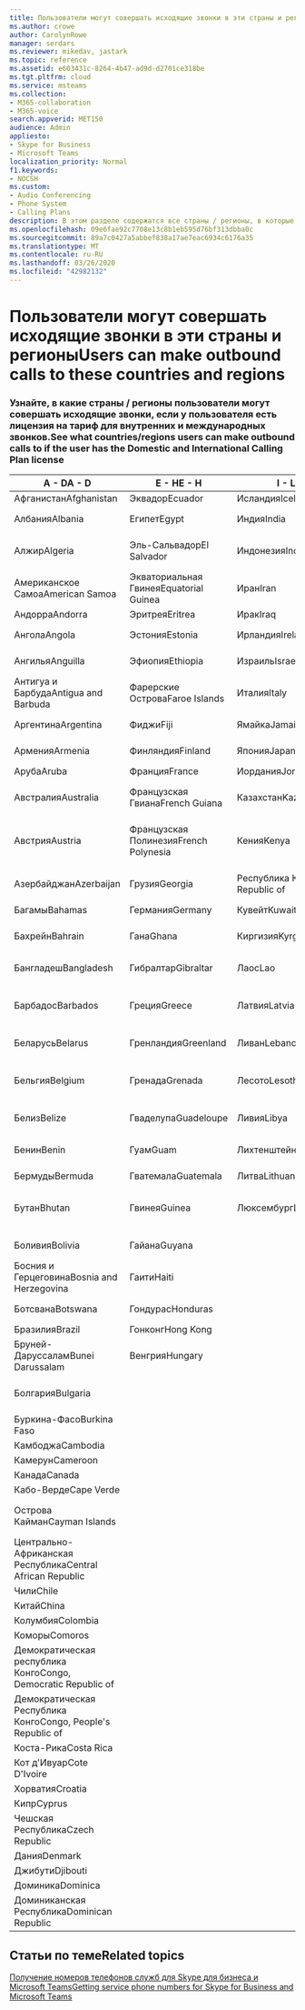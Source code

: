 ```yaml
---
title: Пользователи могут совершать исходящие звонки в эти страны и регионы
ms.author: crowe
author: CarolynRowe
manager: serdars
ms.reviewer: mikedav, jastark
ms.topic: reference
ms.assetid: e603431c-8264-4b47-ad9d-d2701ce318be
ms.tgt.pltfrm: cloud
ms.service: msteams
ms.collection:
- M365-collaboration
- M365-voice
search.appverid: MET150
audience: Admin
appliesto:
- Skype for Business
- Microsoft Teams
localization_priority: Normal
f1.keywords:
- NOCSH
ms.custom:
- Audio Conferencing
- Phone System
- Calling Plans
description: В этом разделе содержатся все страны / регионы, в которые пользователи могут осуществлять исходящие звонки, если у них есть План звонков.
ms.openlocfilehash: 09e6fae92c7708e13c8b1eb595d76bf313dbba0c
ms.sourcegitcommit: 89a7c0427a5abbef838a17ae7eac6934c6176a35
ms.translationtype: MT
ms.contentlocale: ru-RU
ms.lasthandoff: 03/26/2020
ms.locfileid: "42982132"
---
```

# <a name="users-can-make-outbound-calls-to-these-countries-and-regions"></a><span data-ttu-id="04234-103">Пользователи могут совершать исходящие звонки в эти страны и регионы</span><span class="sxs-lookup"><span data-stu-id="04234-103">Users can make outbound calls to these countries and regions</span></span>

### <a name="see-what-countriesregions-users-can-make-outbound-calls-to-if-the-user-has-the-domestic-and-international-calling-plan-license"></a><span data-ttu-id="04234-104">Узнайте, в какие страны / регионы пользователи могут совершать исходящие звонки, если у пользователя есть лицензия на тариф для внутренних и международных звонков.</span><span class="sxs-lookup"><span data-stu-id="04234-104">See what countries/regions users can make outbound calls to if the user has the Domestic and International Calling Plan license</span></span>

|<span data-ttu-id="04234-105">**A - D**</span><span class="sxs-lookup"><span data-stu-id="04234-105">**A - D**</span></span>| <span data-ttu-id="04234-106">**E - H**</span><span class="sxs-lookup"><span data-stu-id="04234-106">**E - H**</span></span>|<span data-ttu-id="04234-107">**I - L**</span><span class="sxs-lookup"><span data-stu-id="04234-107">**I - L**</span></span>|<span data-ttu-id="04234-108">**M - O**</span><span class="sxs-lookup"><span data-stu-id="04234-108">**M - O**</span></span>|<span data-ttu-id="04234-109">**P - S**</span><span class="sxs-lookup"><span data-stu-id="04234-109">**P - S**</span></span>|<span data-ttu-id="04234-110">**T - Z**</span><span class="sxs-lookup"><span data-stu-id="04234-110">**T - Z**</span></span>|
---|---|---|---|---|---|
|<span data-ttu-id="04234-111">Афганистан</span><span class="sxs-lookup"><span data-stu-id="04234-111">Afghanistan</span></span>|<span data-ttu-id="04234-112">Эквадор</span><span class="sxs-lookup"><span data-stu-id="04234-112">Ecuador</span></span> |<span data-ttu-id="04234-113">Исландия</span><span class="sxs-lookup"><span data-stu-id="04234-113">Iceland</span></span> |<span data-ttu-id="04234-114">Макао</span><span class="sxs-lookup"><span data-stu-id="04234-114">Macau</span></span> |<span data-ttu-id="04234-115">Пакистан</span><span class="sxs-lookup"><span data-stu-id="04234-115">Pakistan</span></span> |<span data-ttu-id="04234-116">Тайвань</span><span class="sxs-lookup"><span data-stu-id="04234-116">Taiwan</span></span>   |
|<span data-ttu-id="04234-117">Албания</span><span class="sxs-lookup"><span data-stu-id="04234-117">Albania</span></span>|<span data-ttu-id="04234-118">Египет</span><span class="sxs-lookup"><span data-stu-id="04234-118">Egypt</span></span> |<span data-ttu-id="04234-119">Индия</span><span class="sxs-lookup"><span data-stu-id="04234-119">India</span></span> |<span data-ttu-id="04234-120">Республика Македония</span><span class="sxs-lookup"><span data-stu-id="04234-120">Macedonia</span></span> |<span data-ttu-id="04234-121">Палау</span><span class="sxs-lookup"><span data-stu-id="04234-121">Palau</span></span> |<span data-ttu-id="04234-122">Таджикистан</span><span class="sxs-lookup"><span data-stu-id="04234-122">Tajikistan</span></span>   |
|<span data-ttu-id="04234-123">Алжир</span><span class="sxs-lookup"><span data-stu-id="04234-123">Algeria</span></span>|<span data-ttu-id="04234-124">Эль-Сальвадор</span><span class="sxs-lookup"><span data-stu-id="04234-124">El Salvador</span></span> |<span data-ttu-id="04234-125">Индонезия</span><span class="sxs-lookup"><span data-stu-id="04234-125">Indonesia</span></span> |<span data-ttu-id="04234-126">Малави</span><span class="sxs-lookup"><span data-stu-id="04234-126">Malawi</span></span> |<span data-ttu-id="04234-127">Палестинская автономия</span><span class="sxs-lookup"><span data-stu-id="04234-127">Palestinian Authority</span></span> |<span data-ttu-id="04234-128">Объединенная Республика Танзания</span><span class="sxs-lookup"><span data-stu-id="04234-128">Tanzania, United Republic of</span></span>  |
|<span data-ttu-id="04234-129">Американское Самоа</span><span class="sxs-lookup"><span data-stu-id="04234-129">American Samoa</span></span>|<span data-ttu-id="04234-130">Экваториальная Гвинея</span><span class="sxs-lookup"><span data-stu-id="04234-130">Equatorial Guinea</span></span> |<span data-ttu-id="04234-131">Иран</span><span class="sxs-lookup"><span data-stu-id="04234-131">Iran</span></span> |<span data-ttu-id="04234-132">Малайзия</span><span class="sxs-lookup"><span data-stu-id="04234-132">Malaysia</span></span> |<span data-ttu-id="04234-133">Панама</span><span class="sxs-lookup"><span data-stu-id="04234-133">Panama</span></span> | <span data-ttu-id="04234-134">Таиланд</span><span class="sxs-lookup"><span data-stu-id="04234-134">Thailand</span></span>   |
|<span data-ttu-id="04234-135">Андорра</span><span class="sxs-lookup"><span data-stu-id="04234-135">Andorra</span></span> |<span data-ttu-id="04234-136">Эритрея</span><span class="sxs-lookup"><span data-stu-id="04234-136">Eritrea</span></span> |<span data-ttu-id="04234-137">Ирак</span><span class="sxs-lookup"><span data-stu-id="04234-137">Iraq</span></span> |<span data-ttu-id="04234-138">Мали</span><span class="sxs-lookup"><span data-stu-id="04234-138">Mali</span></span> |<span data-ttu-id="04234-139">Парагвай</span><span class="sxs-lookup"><span data-stu-id="04234-139">Paraguay</span></span> |<span data-ttu-id="04234-140">Того</span><span class="sxs-lookup"><span data-stu-id="04234-140">Togo</span></span>   |
|<span data-ttu-id="04234-141">Ангола</span><span class="sxs-lookup"><span data-stu-id="04234-141">Angola</span></span> |<span data-ttu-id="04234-142">Эстония</span><span class="sxs-lookup"><span data-stu-id="04234-142">Estonia</span></span> |<span data-ttu-id="04234-143">Ирландия</span><span class="sxs-lookup"><span data-stu-id="04234-143">Ireland</span></span> |<span data-ttu-id="04234-144">Мальта</span><span class="sxs-lookup"><span data-stu-id="04234-144">Malta</span></span> |<span data-ttu-id="04234-145">Перу</span><span class="sxs-lookup"><span data-stu-id="04234-145">Peru</span></span> | <span data-ttu-id="04234-146">Тринидад и Тобаго</span><span class="sxs-lookup"><span data-stu-id="04234-146">Trinidad and Tobago</span></span>  |
|<span data-ttu-id="04234-147">Ангилья</span><span class="sxs-lookup"><span data-stu-id="04234-147">Anguilla</span></span> |<span data-ttu-id="04234-148">Эфиопия</span><span class="sxs-lookup"><span data-stu-id="04234-148">Ethiopia</span></span> |<span data-ttu-id="04234-149">Израиль</span><span class="sxs-lookup"><span data-stu-id="04234-149">Israel</span></span> |<span data-ttu-id="04234-150">Маршалловы Острова</span><span class="sxs-lookup"><span data-stu-id="04234-150">Marshall Islands</span></span> | <span data-ttu-id="04234-151">Филиппины</span><span class="sxs-lookup"><span data-stu-id="04234-151">Philippines</span></span> | <span data-ttu-id="04234-152">Турция</span><span class="sxs-lookup"><span data-stu-id="04234-152">Turkey</span></span> |
|<span data-ttu-id="04234-153">Антигуа и Барбуда</span><span class="sxs-lookup"><span data-stu-id="04234-153">Antigua and Barbuda</span></span> | <span data-ttu-id="04234-154">Фарерские Острова</span><span class="sxs-lookup"><span data-stu-id="04234-154">Faroe Islands</span></span> |<span data-ttu-id="04234-155">Италия</span><span class="sxs-lookup"><span data-stu-id="04234-155">Italy</span></span> |<span data-ttu-id="04234-156">Мартиника</span><span class="sxs-lookup"><span data-stu-id="04234-156">Martinique</span></span> |<span data-ttu-id="04234-157">Польша</span><span class="sxs-lookup"><span data-stu-id="04234-157">Poland</span></span> |<span data-ttu-id="04234-158">Туркменистан</span><span class="sxs-lookup"><span data-stu-id="04234-158">Turkmenistan</span></span> |
|<span data-ttu-id="04234-159">Аргентина</span><span class="sxs-lookup"><span data-stu-id="04234-159">Argentina</span></span>|<span data-ttu-id="04234-160">Фиджи</span><span class="sxs-lookup"><span data-stu-id="04234-160">Fiji</span></span> |<span data-ttu-id="04234-161">Ямайка</span><span class="sxs-lookup"><span data-stu-id="04234-161">Jamaica</span></span> |<span data-ttu-id="04234-162">Маврикий</span><span class="sxs-lookup"><span data-stu-id="04234-162">Mauritius</span></span> |<span data-ttu-id="04234-163">Португалия</span><span class="sxs-lookup"><span data-stu-id="04234-163">Portugal</span></span> |<span data-ttu-id="04234-164">Острова Теркс и Кайкос</span><span class="sxs-lookup"><span data-stu-id="04234-164">Turks and Caicos</span></span>   |
|<span data-ttu-id="04234-165">Армения</span><span class="sxs-lookup"><span data-stu-id="04234-165">Armenia</span></span> |<span data-ttu-id="04234-166">Финляндия</span><span class="sxs-lookup"><span data-stu-id="04234-166">Finland</span></span> |<span data-ttu-id="04234-167">Япония</span><span class="sxs-lookup"><span data-stu-id="04234-167">Japan</span></span> |<span data-ttu-id="04234-168">Майотта</span><span class="sxs-lookup"><span data-stu-id="04234-168">Mayotte</span></span> | <span data-ttu-id="04234-169">Пуэрто-Рико</span><span class="sxs-lookup"><span data-stu-id="04234-169">Puerto Rico</span></span> |<span data-ttu-id="04234-170">Уганда</span><span class="sxs-lookup"><span data-stu-id="04234-170">Uganda</span></span>  |
|<span data-ttu-id="04234-171">Аруба</span><span class="sxs-lookup"><span data-stu-id="04234-171">Aruba</span></span> |<span data-ttu-id="04234-172">Франция</span><span class="sxs-lookup"><span data-stu-id="04234-172">France</span></span> |<span data-ttu-id="04234-173">Иордания</span><span class="sxs-lookup"><span data-stu-id="04234-173">Jordan</span></span> |<span data-ttu-id="04234-174">Мексика</span><span class="sxs-lookup"><span data-stu-id="04234-174">Mexico</span></span> |<span data-ttu-id="04234-175">Катар</span><span class="sxs-lookup"><span data-stu-id="04234-175">Qatar</span></span> | <span data-ttu-id="04234-176">Украина</span><span class="sxs-lookup"><span data-stu-id="04234-176">Ukraine</span></span>   |
|<span data-ttu-id="04234-177">Австралия</span><span class="sxs-lookup"><span data-stu-id="04234-177">Australia</span></span> |<span data-ttu-id="04234-178">Французская Гвиана</span><span class="sxs-lookup"><span data-stu-id="04234-178">French Guiana</span></span> |<span data-ttu-id="04234-179">Казахстан</span><span class="sxs-lookup"><span data-stu-id="04234-179">Kazakhstan</span></span> |<span data-ttu-id="04234-180">Микронезия, Федеративные Штаты</span><span class="sxs-lookup"><span data-stu-id="04234-180">Micronesia</span></span> |<span data-ttu-id="04234-181">Реюньон</span><span class="sxs-lookup"><span data-stu-id="04234-181">Reunion</span></span> |<span data-ttu-id="04234-182">Объединенные Арабские Эмираты (U. A. E)</span><span class="sxs-lookup"><span data-stu-id="04234-182">United Arab Emirates (U.A.E)</span></span>  |
|<span data-ttu-id="04234-183">Австрия</span><span class="sxs-lookup"><span data-stu-id="04234-183">Austria</span></span> |<span data-ttu-id="04234-184">Французская Полинезия</span><span class="sxs-lookup"><span data-stu-id="04234-184">French Polynesia</span></span> |<span data-ttu-id="04234-185">Кения</span><span class="sxs-lookup"><span data-stu-id="04234-185">Kenya</span></span> |<span data-ttu-id="04234-186">Республика Молдова</span><span class="sxs-lookup"><span data-stu-id="04234-186">Moldova, Republic of</span></span> |<span data-ttu-id="04234-187">Румыния</span><span class="sxs-lookup"><span data-stu-id="04234-187">Romania</span></span> |<span data-ttu-id="04234-188">Великобритания (Соединенное Королевство)</span><span class="sxs-lookup"><span data-stu-id="04234-188">United Kingdom (U.K.)</span></span> |
|<span data-ttu-id="04234-189">Азербайджан</span><span class="sxs-lookup"><span data-stu-id="04234-189">Azerbaijan</span></span> |<span data-ttu-id="04234-190">Грузия</span><span class="sxs-lookup"><span data-stu-id="04234-190">Georgia</span></span> |<span data-ttu-id="04234-191">Республика Корея</span><span class="sxs-lookup"><span data-stu-id="04234-191">Korea, Republic of</span></span> |<span data-ttu-id="04234-192">Монако</span><span class="sxs-lookup"><span data-stu-id="04234-192">Monaco</span></span> | <span data-ttu-id="04234-193">Российская Федерация</span><span class="sxs-lookup"><span data-stu-id="04234-193">Russian Federation</span></span> |<span data-ttu-id="04234-194">Соединенные Штаты</span><span class="sxs-lookup"><span data-stu-id="04234-194">United States (U.S.)</span></span>  |
|<span data-ttu-id="04234-195">Багамы</span><span class="sxs-lookup"><span data-stu-id="04234-195">Bahamas</span></span> |<span data-ttu-id="04234-196">Германия</span><span class="sxs-lookup"><span data-stu-id="04234-196">Germany</span></span> |<span data-ttu-id="04234-197">Кувейт</span><span class="sxs-lookup"><span data-stu-id="04234-197">Kuwait</span></span> |<span data-ttu-id="04234-198">Монголия</span><span class="sxs-lookup"><span data-stu-id="04234-198">Mongolia</span></span> |<span data-ttu-id="04234-199">Руанда</span><span class="sxs-lookup"><span data-stu-id="04234-199">Rwanda</span></span> | <span data-ttu-id="04234-200">Уругвай</span><span class="sxs-lookup"><span data-stu-id="04234-200">Uruguay</span></span> |
|<span data-ttu-id="04234-201">Бахрейн</span><span class="sxs-lookup"><span data-stu-id="04234-201">Bahrain</span></span> |<span data-ttu-id="04234-202">Гана</span><span class="sxs-lookup"><span data-stu-id="04234-202">Ghana</span></span> |<span data-ttu-id="04234-203">Киргизия</span><span class="sxs-lookup"><span data-stu-id="04234-203">Kyrgyzstan</span></span> |<span data-ttu-id="04234-204">Черногория</span><span class="sxs-lookup"><span data-stu-id="04234-204">Montenegro</span></span> | <span data-ttu-id="04234-205">Сент-Китс и Невис</span><span class="sxs-lookup"><span data-stu-id="04234-205">Saint Kitts and Nevis</span></span> |<span data-ttu-id="04234-206">Узбекистан</span><span class="sxs-lookup"><span data-stu-id="04234-206">Uzbekistan</span></span>  |
|<span data-ttu-id="04234-207">Бангладеш</span><span class="sxs-lookup"><span data-stu-id="04234-207">Bangladesh</span></span> |<span data-ttu-id="04234-208">Гибралтар</span><span class="sxs-lookup"><span data-stu-id="04234-208">Gibraltar</span></span> |<span data-ttu-id="04234-209">Лаос</span><span class="sxs-lookup"><span data-stu-id="04234-209">Lao</span></span> |<span data-ttu-id="04234-210">Монтсеррат</span><span class="sxs-lookup"><span data-stu-id="04234-210">Montserrat</span></span> | <span data-ttu-id="04234-211">Сент-Люсия</span><span class="sxs-lookup"><span data-stu-id="04234-211">Saint Lucia</span></span> |<span data-ttu-id="04234-212">Город-государство Ватикан</span><span class="sxs-lookup"><span data-stu-id="04234-212">Vatican City State</span></span>  |
|<span data-ttu-id="04234-213">Барбадос</span><span class="sxs-lookup"><span data-stu-id="04234-213">Barbados</span></span> |<span data-ttu-id="04234-214">Греция</span><span class="sxs-lookup"><span data-stu-id="04234-214">Greece</span></span> |<span data-ttu-id="04234-215">Латвия</span><span class="sxs-lookup"><span data-stu-id="04234-215">Latvia</span></span> |<span data-ttu-id="04234-216">Марокко</span><span class="sxs-lookup"><span data-stu-id="04234-216">Morocco</span></span> |<span data-ttu-id="04234-217">Сент-Винсент и Гренадины</span><span class="sxs-lookup"><span data-stu-id="04234-217">Saint Vincent and the Grenadines</span></span> |<span data-ttu-id="04234-218">Венесуэла</span><span class="sxs-lookup"><span data-stu-id="04234-218">Venezuela</span></span>   |
|<span data-ttu-id="04234-219">Беларусь</span><span class="sxs-lookup"><span data-stu-id="04234-219">Belarus</span></span> |<span data-ttu-id="04234-220">Гренландия</span><span class="sxs-lookup"><span data-stu-id="04234-220">Greenland</span></span> |<span data-ttu-id="04234-221">Ливан</span><span class="sxs-lookup"><span data-stu-id="04234-221">Lebanon</span></span> |<span data-ttu-id="04234-222">Мозамбик</span><span class="sxs-lookup"><span data-stu-id="04234-222">Mozambique</span></span> | <span data-ttu-id="04234-223">Сан-Марино</span><span class="sxs-lookup"><span data-stu-id="04234-223">San Marino</span></span> |<span data-ttu-id="04234-224">Вьетнам</span><span class="sxs-lookup"><span data-stu-id="04234-224">Viet Nam</span></span>  |
|<span data-ttu-id="04234-225">Бельгия</span><span class="sxs-lookup"><span data-stu-id="04234-225">Belgium</span></span> |<span data-ttu-id="04234-226">Гренада</span><span class="sxs-lookup"><span data-stu-id="04234-226">Grenada</span></span> |<span data-ttu-id="04234-227">Лесото</span><span class="sxs-lookup"><span data-stu-id="04234-227">Lesotho</span></span> |<span data-ttu-id="04234-228">Мьянма</span><span class="sxs-lookup"><span data-stu-id="04234-228">Myanmar</span></span> | <span data-ttu-id="04234-229">Саудовская Аравия</span><span class="sxs-lookup"><span data-stu-id="04234-229">Saudi Arabia</span></span> | <span data-ttu-id="04234-230">Британские Виргинские острова (Соединенное Королевство)</span><span class="sxs-lookup"><span data-stu-id="04234-230">Virgin Islands (British)</span></span> |
|<span data-ttu-id="04234-231">Белиз</span><span class="sxs-lookup"><span data-stu-id="04234-231">Belize</span></span> |<span data-ttu-id="04234-232">Гваделупа</span><span class="sxs-lookup"><span data-stu-id="04234-232">Guadeloupe</span></span> |<span data-ttu-id="04234-233">Ливия</span><span class="sxs-lookup"><span data-stu-id="04234-233">Libya</span></span> |<span data-ttu-id="04234-234">Намибия</span><span class="sxs-lookup"><span data-stu-id="04234-234">Namibia</span></span> |<span data-ttu-id="04234-235">Сенегал</span><span class="sxs-lookup"><span data-stu-id="04234-235">Senegal</span></span> | <span data-ttu-id="04234-236">Виргинские острова (США)</span><span class="sxs-lookup"><span data-stu-id="04234-236">Virgin Islands (U.S.)</span></span>  |
|<span data-ttu-id="04234-237">Бенин</span><span class="sxs-lookup"><span data-stu-id="04234-237">Benin</span></span> |<span data-ttu-id="04234-238">Гуам</span><span class="sxs-lookup"><span data-stu-id="04234-238">Guam</span></span> |<span data-ttu-id="04234-239">Лихтенштейн</span><span class="sxs-lookup"><span data-stu-id="04234-239">Liechtenstein</span></span> |<span data-ttu-id="04234-240">Непал</span><span class="sxs-lookup"><span data-stu-id="04234-240">Nepal</span></span> | <span data-ttu-id="04234-241">Сербия</span><span class="sxs-lookup"><span data-stu-id="04234-241">Serbia</span></span> | <span data-ttu-id="04234-242">Острова Уоллис и Футуна</span><span class="sxs-lookup"><span data-stu-id="04234-242">Wallis and Futuna Islands</span></span>  |
|<span data-ttu-id="04234-243">Бермуды</span><span class="sxs-lookup"><span data-stu-id="04234-243">Bermuda</span></span> |<span data-ttu-id="04234-244">Гватемала</span><span class="sxs-lookup"><span data-stu-id="04234-244">Guatemala</span></span> |<span data-ttu-id="04234-245">Литва</span><span class="sxs-lookup"><span data-stu-id="04234-245">Lithuania</span></span> |<span data-ttu-id="04234-246">Нидерланды</span><span class="sxs-lookup"><span data-stu-id="04234-246">Netherlands</span></span> |<span data-ttu-id="04234-247">Сингапур</span><span class="sxs-lookup"><span data-stu-id="04234-247">Singapore</span></span> |<span data-ttu-id="04234-248">Йемен</span><span class="sxs-lookup"><span data-stu-id="04234-248">Yemen</span></span> |
|<span data-ttu-id="04234-249">Бутан</span><span class="sxs-lookup"><span data-stu-id="04234-249">Bhutan</span></span> |<span data-ttu-id="04234-250">Гвинея</span><span class="sxs-lookup"><span data-stu-id="04234-250">Guinea</span></span> |<span data-ttu-id="04234-251">Люксембург</span><span class="sxs-lookup"><span data-stu-id="04234-251">Luxembourg</span></span> |<span data-ttu-id="04234-252">Нидерландские Антильские острова</span><span class="sxs-lookup"><span data-stu-id="04234-252">Netherlands Antilles</span></span> |<span data-ttu-id="04234-253">Словакия</span><span class="sxs-lookup"><span data-stu-id="04234-253">Slovakia</span></span> |<span data-ttu-id="04234-254">Замбия</span><span class="sxs-lookup"><span data-stu-id="04234-254">Zambia</span></span>  |
|<span data-ttu-id="04234-255">Боливия</span><span class="sxs-lookup"><span data-stu-id="04234-255">Bolivia</span></span> |<span data-ttu-id="04234-256">Гайана</span><span class="sxs-lookup"><span data-stu-id="04234-256">Guyana</span></span>| |<span data-ttu-id="04234-257">Новая Каледония</span><span class="sxs-lookup"><span data-stu-id="04234-257">New Caledonia</span></span> |<span data-ttu-id="04234-258">Словения</span><span class="sxs-lookup"><span data-stu-id="04234-258">Slovenia</span></span> |<span data-ttu-id="04234-259">Зимбабве</span><span class="sxs-lookup"><span data-stu-id="04234-259">Zimbabwe</span></span> |
|<span data-ttu-id="04234-260">Босния и Герцеговина</span><span class="sxs-lookup"><span data-stu-id="04234-260">Bosnia and Herzegovina</span></span> |<span data-ttu-id="04234-261">Гаити</span><span class="sxs-lookup"><span data-stu-id="04234-261">Haiti</span></span> ||<span data-ttu-id="04234-262">Новая Зеландия</span><span class="sxs-lookup"><span data-stu-id="04234-262">New Zealand</span></span> |<span data-ttu-id="04234-263">Южная Африка</span><span class="sxs-lookup"><span data-stu-id="04234-263">South Africa</span></span> | 
|<span data-ttu-id="04234-264">Ботсвана</span><span class="sxs-lookup"><span data-stu-id="04234-264">Botswana</span></span> |<span data-ttu-id="04234-265">Гондурас</span><span class="sxs-lookup"><span data-stu-id="04234-265">Honduras</span></span> ||<span data-ttu-id="04234-266">Никарагуа</span><span class="sxs-lookup"><span data-stu-id="04234-266">Nicaragua</span></span> |<span data-ttu-id="04234-267">Южный Судан</span><span class="sxs-lookup"><span data-stu-id="04234-267">South Sudan</span></span> |
|<span data-ttu-id="04234-268">Бразилия</span><span class="sxs-lookup"><span data-stu-id="04234-268">Brazil</span></span> |<span data-ttu-id="04234-269">Гонконг</span><span class="sxs-lookup"><span data-stu-id="04234-269">Hong Kong</span></span> ||<span data-ttu-id="04234-270">Нигер</span><span class="sxs-lookup"><span data-stu-id="04234-270">Niger</span></span> |<span data-ttu-id="04234-271">Испания</span><span class="sxs-lookup"><span data-stu-id="04234-271">Spain</span></span> | 
|<span data-ttu-id="04234-272">Бруней-Даруссалам</span><span class="sxs-lookup"><span data-stu-id="04234-272">Bunei Darussalam</span></span> |<span data-ttu-id="04234-273">Венгрия</span><span class="sxs-lookup"><span data-stu-id="04234-273">Hungary</span></span> ||<span data-ttu-id="04234-274">Нигерия</span><span class="sxs-lookup"><span data-stu-id="04234-274">Nigeria</span></span> |<span data-ttu-id="04234-275">Шри-Ланка</span><span class="sxs-lookup"><span data-stu-id="04234-275">Sri Lanka</span></span> | 
|<span data-ttu-id="04234-276">Болгария</span><span class="sxs-lookup"><span data-stu-id="04234-276">Bulgaria</span></span> |||<span data-ttu-id="04234-277">Северные Марианские о-ва</span><span class="sxs-lookup"><span data-stu-id="04234-277">Northern Mariana Islands</span></span> |<span data-ttu-id="04234-278">Сен-Пьер и Микелон</span><span class="sxs-lookup"><span data-stu-id="04234-278">St. Pierre and Miquelon</span></span> |
|<span data-ttu-id="04234-279">Буркина-Фасо</span><span class="sxs-lookup"><span data-stu-id="04234-279">Burkina Faso</span></span> |||<span data-ttu-id="04234-280">Норвегия</span><span class="sxs-lookup"><span data-stu-id="04234-280">Norway</span></span> |<span data-ttu-id="04234-281">Судан</span><span class="sxs-lookup"><span data-stu-id="04234-281">Sudan</span></span> |
|<span data-ttu-id="04234-282">Камбоджа</span><span class="sxs-lookup"><span data-stu-id="04234-282">Cambodia</span></span> |||<span data-ttu-id="04234-283">Оман</span><span class="sxs-lookup"><span data-stu-id="04234-283">Oman</span></span> |<span data-ttu-id="04234-284">Суринам</span><span class="sxs-lookup"><span data-stu-id="04234-284">Suriname</span></span> | 
|<span data-ttu-id="04234-285">Камерун</span><span class="sxs-lookup"><span data-stu-id="04234-285">Cameroon</span></span> ||||<span data-ttu-id="04234-286">Свазиленд</span><span class="sxs-lookup"><span data-stu-id="04234-286">Swaziland</span></span> |
|<span data-ttu-id="04234-287">Канада</span><span class="sxs-lookup"><span data-stu-id="04234-287">Canada</span></span> ||||<span data-ttu-id="04234-288">Швеция</span><span class="sxs-lookup"><span data-stu-id="04234-288">Sweden</span></span> | 
|<span data-ttu-id="04234-289">Кабо-Верде</span><span class="sxs-lookup"><span data-stu-id="04234-289">Cape Verde</span></span> ||||<span data-ttu-id="04234-290">Швейцария</span><span class="sxs-lookup"><span data-stu-id="04234-290">Switzerland</span></span> |
|<span data-ttu-id="04234-291">Острова Кайман</span><span class="sxs-lookup"><span data-stu-id="04234-291">Cayman Islands</span></span> ||||<span data-ttu-id="04234-292">Сирийская Арабская Республика</span><span class="sxs-lookup"><span data-stu-id="04234-292">Syrian Arab Republic</span></span> |
|<span data-ttu-id="04234-293">Центрально-Африканская Республика</span><span class="sxs-lookup"><span data-stu-id="04234-293">Central African Republic</span></span> |
|<span data-ttu-id="04234-294">Чили</span><span class="sxs-lookup"><span data-stu-id="04234-294">Chile</span></span> |
|<span data-ttu-id="04234-295">Китай</span><span class="sxs-lookup"><span data-stu-id="04234-295">China</span></span> |
|<span data-ttu-id="04234-296">Колумбия</span><span class="sxs-lookup"><span data-stu-id="04234-296">Colombia</span></span> |
|<span data-ttu-id="04234-297">Коморы</span><span class="sxs-lookup"><span data-stu-id="04234-297">Comoros</span></span> |
|<span data-ttu-id="04234-298">Демократическая республика Конго</span><span class="sxs-lookup"><span data-stu-id="04234-298">Congo, Democratic Republic of</span></span> |
|<span data-ttu-id="04234-299">Демократическая Республика Конго</span><span class="sxs-lookup"><span data-stu-id="04234-299">Congo, People's Republic of</span></span> |
|<span data-ttu-id="04234-300">Коста-Рика</span><span class="sxs-lookup"><span data-stu-id="04234-300">Costa Rica</span></span> |
|<span data-ttu-id="04234-301">Кот д'Ивуар</span><span class="sxs-lookup"><span data-stu-id="04234-301">Cote D'Ivoire</span></span> |
|<span data-ttu-id="04234-302">Хорватия</span><span class="sxs-lookup"><span data-stu-id="04234-302">Croatia</span></span> |
|<span data-ttu-id="04234-303">Кипр</span><span class="sxs-lookup"><span data-stu-id="04234-303">Cyprus</span></span> |
|<span data-ttu-id="04234-304">Чешская Республика</span><span class="sxs-lookup"><span data-stu-id="04234-304">Czech Republic</span></span> |
|<span data-ttu-id="04234-305">Дания</span><span class="sxs-lookup"><span data-stu-id="04234-305">Denmark</span></span> |
|<span data-ttu-id="04234-306">Джибути</span><span class="sxs-lookup"><span data-stu-id="04234-306">Djibouti</span></span> |
|<span data-ttu-id="04234-307">Доминика</span><span class="sxs-lookup"><span data-stu-id="04234-307">Dominica</span></span> |
|<span data-ttu-id="04234-308">Доминиканская Республика</span><span class="sxs-lookup"><span data-stu-id="04234-308">Dominican Republic</span></span> |

## <a name="related-topics"></a><span data-ttu-id="04234-309">Статьи по теме</span><span class="sxs-lookup"><span data-stu-id="04234-309">Related topics</span></span>

[<span data-ttu-id="04234-310">Получение номеров телефонов служб для Skype для бизнеса и Microsoft Teams</span><span class="sxs-lookup"><span data-stu-id="04234-310">Getting service phone numbers for Skype for Business and Microsoft Teams</span></span>](/microsoftteams/getting-service-phone-numbers)

  
 
